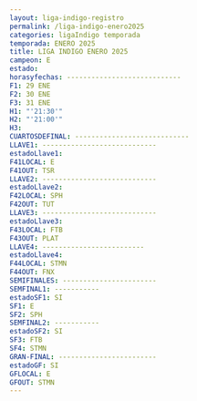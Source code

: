 ```yaml
---
layout: liga-indigo-registro
permalink: /liga-indigo-enero2025
categories: ligaIndigo temporada
temporada: ENERO 2025
title: LIGA INDIGO ENERO 2025
campeon: E
estado: 
horasyfechas: ----------------------------
F1: 29 ENE
F2: 30 ENE
F3: 31 ENE
H1: "'21:30'"
H2: "'21:00'"
H3: 
CUARTOSDEFINAL: ----------------------------
LLAVE1: ----------------------------
estadoLlave1: 
F41LOCAL: E
F41OUT: TSR
LLAVE2: ----------------------------
estadoLlave2: 
F42LOCAL: SPH
F42OUT: TUT
LLAVE3: ----------------------------
estadoLlave3: 
F43LOCAL: FTB
F43OUT: PLAT
LLAVE4: -------------------------
estadoLlave4: 
F44LOCAL: STMN
F44OUT: FNX
SEMIFINALES: -----------------------
SEMFINAL1: -----------
estadoSF1: SI
SF1: E
SF2: SPH
SEMFINAL2: -----------
estadoSF2: SI
SF3: FTB
SF4: STMN
GRAN-FINAL: ------------------------
estadoGF: SI
GFLOCAL: E
GFOUT: STMN
---
```


